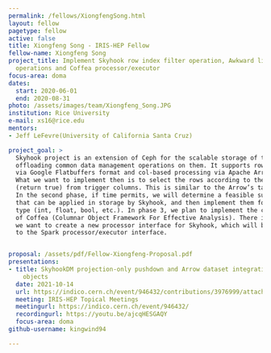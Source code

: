 ```yaml
---
permalink: /fellows/XiongfengSong.html
layout: fellow
pagetype: fellow
active: false
title: Xiongfeng Song - IRIS-HEP Fellow
fellow-name: Xiongfeng Song
project_title: Implement Skyhook row index filter operation, Awkward list in-storage
  operations and Coffea processor/executor
focus-area: doma
dates:
  start: 2020-06-01
  end: 2020-08-31
photo: /assets/images/team/Xiongfeng_Song.JPG
institution: Rice University
e-mail: xs16@rice.edu
mentors:
- Jeff LeFevre(University of California Santa Cruz)

project_goal: >
  Skyhook project is an extension of Ceph for the scalable storage of tables and for
  offloading common data management operations on them. It supports row-based processing
  via Google Flatbuffers format and col-based processing via Apache Arrow formats.
  What we want to implement then is to select the rows according to the Boolean predicate
  (return true) from trigger columns. This is similar to the Arrow’s take operation.
  In the second phase, if time permits, we will determine a feasible subset of operations
  that can be applied in storage by Skyhook, and then implement them for each list
  type (int, float, bool, etc.). In phase 3, we plan to implement the cpp version
  of Coffea (Columnar Object Framework For Effective Analysis). There is one for Spark,
  we want to create a new processor interface for Skyhook, which will be very similar
  to the Spark processor/executor interface.


proposal: /assets/pdf/Fellow-Xiongfeng-Proposal.pdf
presentations:
- title: SkyhookDM projection-only pushdown and Arrow dataset integration into Skyhook
    objects
  date: 2021-10-14
  url: https://indico.cern.ch/event/946432/contributions/3976999/attachments/2123137/3573932/Xiongfeng_IRIS-HEP_slides.pdf
  meeting: IRIS-HEP Topical Meetings
  meetingurl: https://indico.cern.ch/event/946432/
  recordingurl: https://youtu.be/ajcqHESGAQY
  focus-area: doma
github-username: kingwind94

---
```

